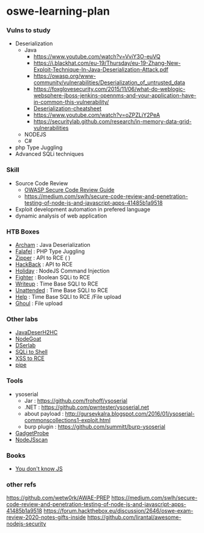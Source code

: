 # oswe-learning-plan


### Vulns to study

- Deserialization 
    - Java
      - https://www.youtube.com/watch?v=VviY3O-euVQ
      - https://i.blackhat.com/eu-19/Thursday/eu-19-Zhang-New-Exploit-Technique-In-Java-Deserialization-Attack.pdf
      - https://owasp.org/www-community/vulnerabilities/Deserialization_of_untrusted_data
      - https://foxglovesecurity.com/2015/11/06/what-do-weblogic-websphere-jboss-jenkins-opennms-and-your-application-have-in-common-this-vulnerability/
      - [Deserialization-cheatsheet](https://github.com/GrrrDog/Java-Deserialization-Cheat-Sheet/blob/master/README.md)
      - https://www.youtube.com/watch?v=oZPZLiY2PeA
      - https://securitylab.github.com/research/in-memory-data-grid-vulnerabilities
    - NODEJS
    - C#
- php Type Juggling
- Advanced SQLi techniques


### Skill

- Source Code Review 
    - [OWASP Secure Code Review Guide](https://owasp.org/www-pdf-archive/OWASP_Code_Review_Guide_v2.pdf)
    - https://medium.com/swlh/secure-code-review-and-penetration-testing-of-node-js-and-javascript-apps-41485b1a9518
- Exploit development automation in prefered language
- dynamic analysis of web application


### HTB Boxes

- [Archam](https://www.youtube.com/watch?v=krC5j1Ab44)		: Java Deserialization 
- [Falafel](https://www.youtube.com/watch?v=CUbWpteTfio&t=1 )		: PHP Type Juggling 
- [Zipper](https://www.youtube.com/watch?v=RLvFwiDK_F8&t=75)		: API to RCE ( )
- [HackBack](https://www.youtube.com/watch?v=B9nozi1PrhY&t=1)	    : API to RCE
- [Holiday](https://www.youtube.com/watch?v=FvHyt7KrsPE&t=1)			: NodeJS Command Injection
- [Fighter](https://www.youtube.com/watch?v=CW4mI5BkP9E&t=55)			: Boolean SQLi to RCE
- [Writeup](https://www.youtube.com/watch?v=GKq4cwBfH24&t=64)			: Time Base SQLI to RCE
- [Unattended](https://www.youtube.com/watch?v=2SATzCQY0Zw&t=60)		: Time Base SQLI to RCE
- [Help](https://www.youtube.com/watch?v=XB8CbhfOczU&t=49)			    : Time Base SQLI to RCE /File upload
- [Ghoul](https://www.youtube.com/watch?v=kE36IGAU5rg&t=89)	  		    : File upload


### Other labs

- [JavaDeserH2HC](https://github.com/joaomatosf/JavaDeserH2HC)
- [NodeGoat](https://github.com/OWASP/NodeGoat)
- [DSerlab](https://github.com/NickstaDB/DeserLab)
- [SQLi to Shell](https://pentesterlab.com/exercises/from_sqli_to_shell/course)
- [XSS to RCE](https://pentesterlab.com/exercises/xss_and_mysql_file/course)
- [pipe](https://www.vulnhub.com/entry/devrandom-pipe,124/)
    

### Tools
- ysoserial
  - Jar : https://github.com/frohoff/ysoserial
  - .NET : https://github.com/pwntester/ysoserial.net
  - about payload : http://gursevkalra.blogspot.com/2016/01/ysoserial-commonscollections1-exploit.html
  - burp plugin : https://github.com/summitt/burp-ysoserial
- [GadgetProbe](https://portswigger.net/daily-swig/gadgetprobe-new-tool-simplifies-the-exploitation-of-java-deserialization-vulnerabilities)
- [NodeJSscan](https://github.com/ajinabraham/NodeJsScan)

### Books
- [You don't know JS](https://github.com/getify/You-Dont-Know-JS)


### other refs
https://github.com/wetw0rk/AWAE-PREP
https://medium.com/swlh/secure-code-review-and-penetration-testing-of-node-js-and-javascript-apps-41485b1a9518
https://forum.hackthebox.eu/discussion/2646/oswe-exam-review-2020-notes-gifts-inside
https://github.com/lirantal/awesome-nodejs-security

